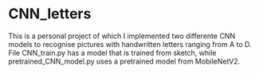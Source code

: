 # CNN_letters
This is a personal project of which I implemented two differente CNN models to recognise pictures with handwritten letters ranging from A to D. File CNN_train.py has a model that is trained from sketch, while pretrained_CNN_model.py uses a pretrained model from MobileNetV2.

